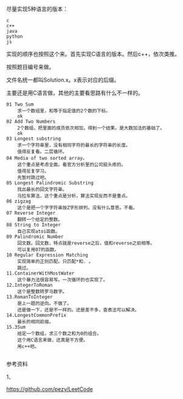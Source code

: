 尽量实现5种语言的版本：

```
c
c++
java
python
js
```

实现的顺序也按照这个来。首先实现C语言的版本。然后c++，依次类推。

按照题目编号来做。

文件名统一都叫Solution.x。x表示对应的后缀。

主要还是用C语言做，其他的主要看思路有什么不一样的。



```
01 Two Sum
	求一个数组里，和等于指定值的2个数的下标。
	ok
02 Add Two Numbers
	2个数组，把里面的成员依次相加，得到一个结果。是大数加法的基础了。
	ok
03 Longest substring
	求一个字符串里，没有相同字符的最长的字符串的长度。
	值得反复看。二层循环。
04 Media of two sorted array。
	这个重点是考虑全面。看官方分析里的公司挺头疼的。
	值得反复学习。
	先暂时跳过吧。
05 Longest Palindromic Substring
	找出最长的回文字符串。
	马拉车算法，这个重点是分析，算法实现反而不是重点。
06 zigzag
	这个是把一个字字符串按Z字形排列。没有什么意思。不看。
07 Reverse Integer
	翻转一个给定的整数。
08 String to Integer
	自己实现atoi函数。
09 Palindromic Number
	回文数。回文数，特点就是reverse之后，值和reverse之前相等。
	可以复用07的函数。
10 Regular Expression Matching
	实现简单的正则匹配。只匹配*和. 。
	跳过。
11.ContainerWithMostWater
	这个暴力法很容易写。一次循环的也实现了。
12.IntegerToRoman
	这个是整数转罗马数字。
13.RomanToInteger
	是上一题的逆向。不做了。
	还是做一下，还是不一样的。还是差不多，查表法可以解决。
14.LongestCommonPrefix
	最长的相同前缀。
15.3Sum
	给定一个数组，求三个数之和为0的组合。
	这个用C语言来做，还真是不方便。
	用c++吧。
	
```



参考资料

1、

https://github.com/pezy/LeetCode

